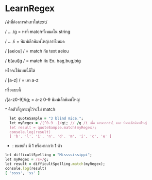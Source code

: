 # LearnRegex

/คำที่ต้องการค้นหาในtext/

/ ... /g = หาที่ matchทั้งหมดใน string  


/ ... /i = พิมพ์เล็กพิมพ์ใหญ่เอาทั้งหมด


/ [aeiou] / = match กับ text aeiou


/ b[aui]g / = match กับ Ex.  bag,bug,big 


หรือจะใช้แบบนี้ก็ได้


/ [a-z] / = เอา a-z


หรือแบบนี้


/[a-z0-9]/ig; = a-z 0-9 พิมพ์เล็กพิมพ์ใหญ่


^ คือตัวที่ถูกระบุไว้จะไม่ match


```ruby
  let quoteSample = "3 blind mice.";
  let myRegex = /[^0-9 .]/gi; // /g /i เพื่อ เอามากกว่า1 และ พิมพ์เล็กพิมพ์ใหญ่
  let result = quoteSample.match(myRegex);
  console.log(result)
  [ 'b', 'l', 'i', 'n', 'd', 'm', 'i', 'c', 'e' ]

```


+ : หมายถึง มี 1 หรือมากกว่า 1 ตัว
```ruby
let difficultSpelling = "Missssissippi";
let myRegex = /s+/g; 
let result = difficultSpelling.match(myRegex);
console.log(result)
[ 'ssss', 'ss' ]

```

